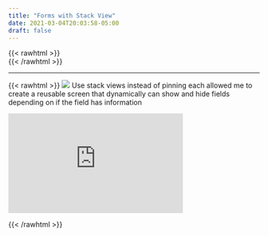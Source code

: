 ```yaml
---
title: "Forms with Stack View"
date: 2021-03-04T20:03:58-05:00
draft: false
---
```

{{< rawhtml >}}
<br />
{{< /rawhtml >}}

***
{{< rawhtml >}}
<img src="/images/swift/collect/" class="centergif">
Use stack views instead of pinning each allowed me to create a reusable screen that dynamically can show and hide fields depending on if the field has information
<br />

<iframe width="350" height="200" class="center" src="https://www.youtube.com/embed/-haK6v6YiU8" title="YouTube video player" frameborder="0" allow="accelerometer; autoplay; clipboard-write; encrypted-media; gyroscope; picture-in-picture" allowfullscreen></iframe>

{{< /rawhtml >}}
